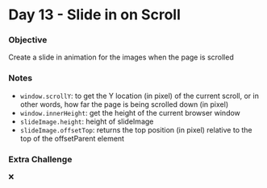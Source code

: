 # Day 13 - Slide in on Scroll
### Objective 
Create a slide in animation for the images when the page is scrolled

### Notes
- `window.scrollY`: to get the Y location (in pixel) of the current scroll, or in other words, how far the page is being scrolled down (in pixel)
- `window.innerHeight`: get the height of the current browser window
- `slideImage.height`: height of slideImage
- `slideImage.offsetTop`: returns the top position (in pixel) relative to the top of the offsetParent element

### Extra Challenge
❌
